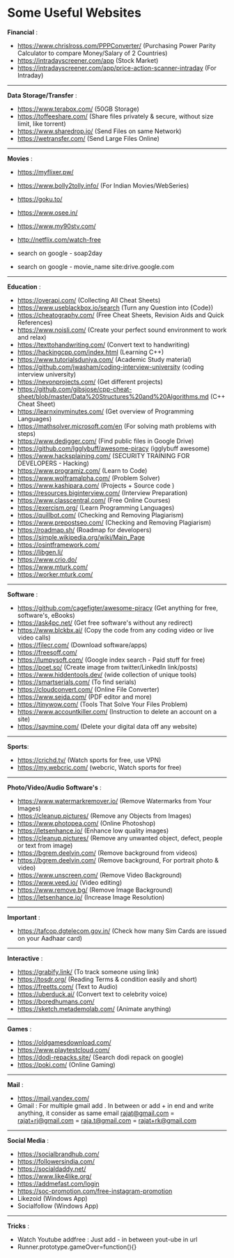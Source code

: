 # Some Useful Websites


**Financial** :
- https://www.chrislross.com/PPPConverter/    (Purchasing Power Parity Calculator to compare Money/Salary of 2 Countries)
- https://intradayscreener.com/app    (Stock Market)
- https://intradayscreener.com/app/price-action-scanner-intraday    (For Intraday)

<hr>

**Data Storage/Transfer** :
- https://www.terabox.com/    (50GB Storage)
- https://toffeeshare.com/    (Share files privately & secure, without size limit, like torrent)
- https://www.sharedrop.io/    (Send Files on same Network)
- https://wetransfer.com/    (Send Large Files Online)

<hr>

**Movies** :
- https://myflixer.pw/
- https://www.bolly2tolly.info/    (For Indian Movies/WebSeries)
- https://goku.to/
- https://www.osee.in/
- https://www.my90stv.com/
- http://netflix.com/watch-free

- search on google - soap2day
- search on google - movie_name site:drive.google.com

<hr>

**Education** :
- https://overapi.com/    (Collecting All Cheat Sheets)
- https://www.useblackbox.io/search    (Turn any Question into {Code})
- https://cheatography.com/    (Free Cheat Sheets, Revision Aids and Quick References)
- https://www.noisli.com/    (Create your perfect sound environment to work and relax)
- https://texttohandwriting.com/ (Convert text to handwriting)
- https://hackingcpp.com/index.html    (Learning C++)
- https://www.tutorialsduniya.com/    (Academic Study material)
- https://github.com/jwasham/coding-interview-university    (coding interview university)
- https://nevonprojects.com/ (Get different projects)
- https://github.com/gibsjose/cpp-cheat-sheet/blob/master/Data%20Structures%20and%20Algorithms.md (C++ Cheat Sheet)
- https://learnxinyminutes.com/    (Get overview of Programming Languages)
- https://mathsolver.microsoft.com/en    (For solving math problems with steps)
- https://www.dedigger.com/    (Find public files in Google Drive)
- https://github.com/Igglybuff/awesome-piracy    (igglybuff awesome)
- https://www.hacksplaining.com/    (SECURITY TRAINING FOR DEVELOPERS - Hacking)
- https://www.programiz.com/    (Learn to Code)
- https://www.wolframalpha.com/    (Problem Solver)
- https://www.kashipara.com/    (Projects + Source code )
- https://resources.biginterview.com/    (Interview Preparation)
- https://www.classcentral.com/    (Free Online Courses)
- https://exercism.org/    (Learn Programming Languages)
- https://quillbot.com/    (Checking and Removing Plagiarism)
- https://www.prepostseo.com/    (Checking and Removing Plagiarism)
- https://roadmap.sh/    (Roadmap for developers)
- https://simple.wikipedia.org/wiki/Main_Page
- https://osintframework.com/
- https://libgen.li/
- https://www.crio.do/
- https://www.mturk.com/
- https://worker.mturk.com/

<hr>

**Software** :
- https://github.com/cagefigter/awesome-piracy    (Get anything for free, software's, eBooks)
- https://ask4pc.net/ (Get free software's without any redirect)
- https://www.blckbx.ai/    (Copy the code from any coding video or live video calls)
- https://filecr.com/    (Download software/apps)
- https://freesoff.com/
- https://lumpysoft.com/    (Google index search - Paid stuff for free)
- https://poet.so/    (Create image from twitter/LinkedIn link/posts)
- https://www.hiddentools.dev/    (wide collection of unique tools)
- https://smartserials.com/    (To find serials)
- https://cloudconvert.com/    (Online File Converter)
- https://www.sejda.com/ (PDF editor and more)
- https://tinywow.com/    (Tools That Solve Your Files Problem)
- https://www.accountkiller.com/ (Instruction to delete an account on a site)
- https://saymine.com/   (Delete your digital data off any website)

<hr>

**Sports**:
- https://crichd.tv/    (Watch sports for free, use VPN)
- https://my.webcric.com/    (webcric, Watch sports for free)

<hr>

**Photo/Video/Audio Software's** :
- https://www.watermarkremover.io/    (Remove Watermarks from Your Images)
- https://cleanup.pictures/    (Remove any Objects from Images)
- https://www.photopea.com/    (Online Photoshop)
- https://letsenhance.io/    (Enhance low quality images)
- https://cleanup.pictures/    (Remove any unwanted object, defect, people or text from image)
- https://bgrem.deelvin.com/    (Remove background from videos)
- https://bgrem.deelvin.com/    (Remove background, For portrait photo & video)
- https://www.unscreen.com/    (Remove Video Background)
- https://www.veed.io/    (Video editing)
- https://www.remove.bg/    (Remove Image Background)
- https://letsenhance.io/    (Increase Image Resolution)

<hr>

**Important** :
- https://tafcop.dgtelecom.gov.in/    (Check how many Sim Cards are issued on your Aadhaar card)

<hr>

**Interactive** :
- https://grabify.link/    (To track someone using link)
- https://tosdr.org/    (Reading Terms & condition easily and short)
- https://freetts.com/    (Text to Audio)
- https://uberduck.ai/    (Convert text to celebrity voice)
- https://boredhumans.com/
- https://sketch.metademolab.com/    (Animate anything)

<hr>

**Games** :
- https://oldgamesdownload.com/
- https://www.playtestcloud.com/
- https://dodi-repacks.site/    (Search dodi repack on google)
- https://poki.com/    (Online Gaming)

<hr>

**Mail** :
- https://mail.yandex.com/
- Gmail : For multiple gmail add . In between or add + in end and write anything, it consider as same email
	rajat@gmail.com = rajat+rj@gmail.com = raja.t@gmail.com = rajat+rk@gmail.com

<hr>

**Social Media** :
- https://socialbrandhub.com/
- https://followersindia.com/
- https://socialdaddy.net/
- https://www.like4like.org/
- https://addmefast.com/login
- https://soc-promotion.com/free-instagram-promotion
- Likezoid (Windows App)
- Socialfollow (Windows App)

<hr>

**Tricks** :
- Watch Youtube addfree : Just add - in between yout-ube in url
- Runner.prototype.gameOver=function(){}
